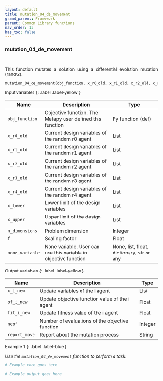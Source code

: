 ```yaml
---
layout: default
title: mutation_04_de_movement
grand_parent: Framework
parent: Common Library functions
nav_order: 13
has_toc: false
---
```


<h3>mutation_04_de_movement</h3>

<br>

<p align = "justify">
    This function mutates a solution using a differential evolution mutation (rand/2).
</p>

```python
mutation_04_de_movement(obj_function, x_r0_old, x_r1_old, x_r2_old, x_r3_old, x_r4_old, x_lower, x_upper, n_dimensions, f, none_variable=None)
```

Input variables
{: .label .label-yellow }

<table style = "width:100%">
    <thead>
      <tr>
        <th>Name</th>
        <th>Description</th>
        <th>Type</th>
      </tr>
    </thead>
    <tr>
        <td><code>obj_function</code></td>
        <td>Objective function. The Metapy user defined this function</td>
        <td>Py function (def)</td>
    </tr>
    <tr>
        <td><code>x_r0_old</code></td>
        <td>Current design variables of the random r0 agent</td>
        <td>List</td>
    </tr>
    <tr>
        <td><code>x_r1_old</code></td>
        <td>Current design variables of the random r1 agent</td>
        <td>List</td>
    </tr>
    <tr>
        <td><code>x_r2_old</code></td>
        <td>Current design variables of the random r2 agent</td>
        <td>List</td>
    </tr>
    <tr>
        <td><code>x_r3_old</code></td>
        <td>Current design variables of the random r3 agent</td>
        <td>List</td>
    </tr>
    <tr>
        <td><code>x_r4_old</code></td>
        <td>Current design variables of the random r4 agent</td>
        <td>List</td>
    </tr>
    <tr>
        <td><code>x_lower</code></td>
        <td>Lower limit of the design variables</td>
        <td>List</td>
    </tr>
    <tr>
        <td><code>x_upper</code></td>
        <td>Upper limit of the design variables</td>
        <td>List</td>
    </tr>
    <tr>
        <td><code>n_dimensions</code></td>
        <td>Problem dimension</td>
        <td>Integer</td>
    </tr>
    <tr>
        <td><code>f</code></td>
        <td>Scaling factor</td>
        <td>Float</td>
    </tr>
    <tr>
        <td><code>none_variable</code></td>
        <td>None variable. User can use this variable in objective function</td>
        <td>None, list, float, dictionary, str or any</td>
    </tr>
</table>

Output variables
{: .label .label-yellow }

<table style = "width:100%">
    <thead>
      <tr>
        <th>Name</th>
        <th>Description</th>
        <th>Type</th>
      </tr>
    </thead>
    <tr>
        <td><code>x_i_new</code></td>
        <td>Update variables of the i agent</td>
        <td>List</td>
    </tr>
    <tr>
        <td><code>of_i_new</code></td>
        <td>Update objective function value of the i agent</td>
        <td>Float</td>
    </tr>
    <tr>
        <td><code>fit_i_new</code></td>
        <td>Update fitness value of the i agent</td>
        <td>Float</td>
    </tr>
    <tr>
        <td><code>neof</code></td>
        <td>Number of evaluations of the objective function</td>
        <td>Integer</td>
    </tr>
    <tr>
        <td><code>report_move</code></td>
        <td>Report about the mutation process</td>
        <td>String</td>
    </tr>
</table>

Example 1
{: .label .label-blue }

<p align = "justify">
    <i>
        Use the <code>mutation_04_de_movement</code> function to perform a task.
    </i>
</p>

```python
# Example code goes here
```

```bash
# Example output goes here
```

